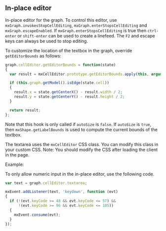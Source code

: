 ## In-place editor

In-place editor for the graph.  To control this editor, use `mxGraph.invokesStopCellEditing`, `mxGraph.enterStopsCellEditing` and `mxGraph.escapeEnabled`.  If `mxGraph.enterStopsCellEditing` is true then `ctrl-enter` or `shift-enter` can be used to create a linefeed.  The `F2` and escape keys can always be used to stop editing.

To customize the location of the textbox in the graph, override `getEditorBounds` as follows:

```js
graph.cellEditor.getEditorBounds = function(state)
{
  var result = mxCellEditor.prototype.getEditorBounds.apply(this, arguments);

  if (this.graph.getModel().isEdge(state.cell))
  {
    result.x = state.getCenterX() - result.width / 2;
    result.y = state.getCenterY() - result.height / 2;
  }

  return result;
};
```

Note that this hook is only called if `autoSize` is `false`.  If `autoSize` is `true`, then `mxShape.getLabelBounds` is used to compute the current bounds of the textbox.

The textarea uses the `mxCellEditor` CSS class.  You can modify this class in your custom CSS.  Note: You should modify the CSS after loading the client in the page.

Example:

To only allow numeric input in the in-place editor, use the following code.

```js
var text = graph.cellEditor.textarea;

mxEvent.addListener(text, 'keydown', function (evt)
{
  if (!(evt.keyCode >= 48 && evt.keyCode <= 57) &&
      !(evt.keyCode >= 96 && evt.keyCode <= 105))
  {
    mxEvent.consume(evt);
  }
});
```
